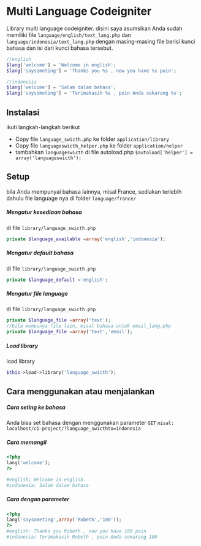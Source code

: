 # Multi Language Codeigniter
Library multi language codeigniter.
disini saya asumsikan Anda sudah memiliki file `language/english/text_lang.php` dan `language/indonesia/text_lang.php`
dengan masing-masing file berisi kunci bahasa dan isi dari kunci bahasa tersebut.
```php
//english
$lang['welcome'] = 'Welcome in english';
$lang['saysometing'] = 'Thanks you %s , now you have %s poin';
```
```php
//indonesia
$lang['welcome'] = 'Salam dalam bahasa';
$lang['saysometing'] = 'Terimakasih %s , poin Anda sekarang %s';
```

## Instalasi
ikuti langkah-langkah berikut
- Copy file `language_swicth.php` ke folder `application/library` 
- Copy file `languageswicth_helper.php` ke folder `application/helper`
- tambahkan `languageswicth` di file autoload.php `$autoload['helper'] = array('languageswicth');`

## Setup
bila Anda mempunyai bahasa lainnya, misal France, sediakan terlebih dahulu file language nya di folder `language/france/`
##### Mengatur kesediaan bahasa
di file `library/language_swicth.php` 
```php
private $language_available =array('english','indonesia');
````
##### Mengatur default bahasa
di file `library/language_swicth.php` 
```php
private $language_default ='english';
````
##### Mengatur file language
di file `library/language_swicth.php` 
```php
private $language_file =array('text');
//bila mempunya file lain, misal bahasa untuk email_lang.php
private $language_file =array('text','email');
````

##### Load library
load library
```php
$this->load->library('language_swicth');
````

## Cara menggunakan atau menjalankan
##### Cara seting ke bahasa
Anda bisa set bahasa dengan menggunakan parameter `GET` 
`misal: localhost/ci-project/?language_swicthto=indonesia `
##### Cara memangil
```php
<?php 
lang('welcome'); 
?>

#english: Welcome in english
#indonesia: Salam dalam bahasa
```
##### Cara dengan parameter
```php
<?php 
lang('saysometing',array('Robeth','100')); 
?>
#english: Thanks you Robeth , now you have 100 poin
#indonesia: Terimakasih Robeth , poin Anda sekarang 100
```
